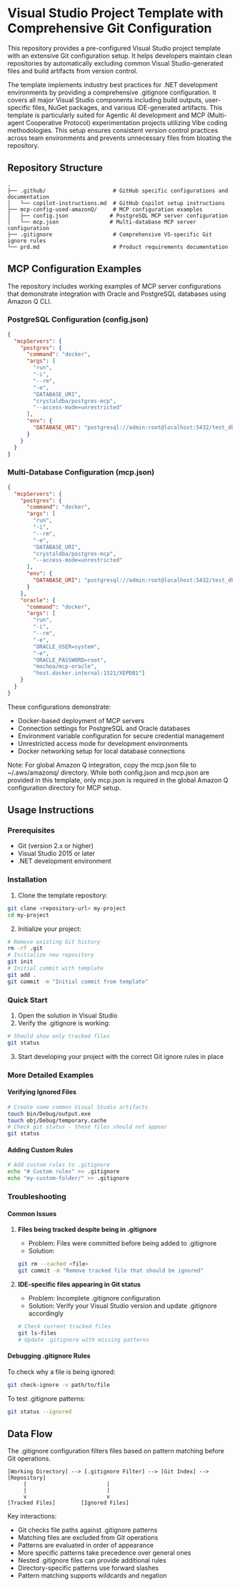 # Visual Studio Project Template with Comprehensive Git Configuration

This repository provides a pre-configured Visual Studio project template with an extensive Git configuration setup. 
It helps developers maintain clean repositories by automatically excluding common Visual Studio-generated files and build artifacts from version control.

The template implements industry best practices for .NET development environments by providing a comprehensive .gitignore configuration.
It covers all major Visual Studio components including build outputs, user-specific files, NuGet packages, and various IDE-generated artifacts. This template is particularly suited for Agentic AI development and MCP (Multi-agent Cooperative Protocol) experimentation projects utilizing Vibe coding methodologies.
This setup ensures consistent version control practices across team environments and prevents unnecessary files from bloating the repository.

## Repository Structure
```
.
├── .github/                     # GitHub specific configurations and documentation
│   └── copilot-instructions.md  # GitHub Copilot setup instructions
├── mcp-config-used-amazonQ/     # MCP configuration examples
│   ├── config.json             # PostgreSQL MCP server configuration
│   └── mcp.json                # Multi-database MCP server configuration
├── .gitignore                   # Comprehensive VS-specific Git ignore rules
└── prd.md                       # Product requirements documentation
```

## MCP Configuration Examples

The repository includes working examples of MCP server configurations that demonstrate integration with Oracle and PostgreSQL databases using Amazon Q CLI.

### PostgreSQL Configuration (config.json)
```json
{
  "mcpServers": {
    "postgres": {
      "command": "docker",
      "args": [
        "run",
        "-i",
        "--rm",
        "-e",
        "DATABASE_URI",
        "crystaldba/postgres-mcp",
        "--access-mode=unrestricted"
      ],
      "env": {
        "DATABASE_URI": "postgresql://admin:root@localhost:5432/test_db"
      }
    }
  }
}
```

### Multi-Database Configuration (mcp.json)
```json
{
  "mcpServers": {
    "postgres": {
      "command": "docker",
      "args": [
        "run",
        "-i",
        "--rm",
        "-e",
        "DATABASE_URI",
        "crystaldba/postgres-mcp",
        "--access-mode=unrestricted"
      ],
      "env": {
        "DATABASE_URI": "postgresql://admin:root@localhost:5432/test_db"
      }
    },
    "oracle": {
      "command": "docker",
      "args": [
        "run", 
        "-i", 
        "--rm", 
        "-e",
        "ORACLE_USER=system",
        "-e",
        "ORACLE_PASSWORD=root",
        "mochoa/mcp-oracle", 
        "host.docker.internal:1521/XEPDB1"]
    }
  }
}
```

These configurations demonstrate:
- Docker-based deployment of MCP servers
- Connection settings for PostgreSQL and Oracle databases
- Environment variable configuration for secure credential management
- Unrestricted access mode for development environments
- Docker networking setup for local database connections

Note: For global Amazon Q integration, copy the mcp.json file to ~/.aws/amazonq/ directory. While both config.json and 
mcp.json are provided in this template, only mcp.json is required in the global Amazon Q configuration directory for 
MCP setup.

## Usage Instructions

### Prerequisites
- Git (version 2.x or higher)
- Visual Studio 2015 or later
- .NET development environment

### Installation

1. Clone the template repository:
```bash
git clone <repository-url> my-project
cd my-project
```

2. Initialize your project:
```bash
# Remove existing Git history
rm -rf .git
# Initialize new repository
git init
# Initial commit with template
git add .
git commit -m "Initial commit from template"
```

### Quick Start

1. Open the solution in Visual Studio
2. Verify the .gitignore is working:
```bash
# Should show only tracked files
git status
```

3. Start developing your project with the correct Git ignore rules in place

### More Detailed Examples

#### Verifying Ignored Files
```bash
# Create some common Visual Studio artifacts
touch bin/Debug/output.exe
touch obj/Debug/temporary.cache
# Check git status - these files should not appear
git status
```

#### Adding Custom Rules
```bash
# Add custom rules to .gitignore
echo "# Custom rules" >> .gitignore
echo "my-custom-folder/" >> .gitignore
```

### Troubleshooting

#### Common Issues

1. **Files being tracked despite being in .gitignore**
   - Problem: Files were committed before being added to .gitignore
   - Solution:
   ```bash
   git rm --cached <file>
   git commit -m "Remove tracked file that should be ignored"
   ```

2. **IDE-specific files appearing in Git status**
   - Problem: Incomplete .gitignore configuration
   - Solution: Verify your Visual Studio version and update .gitignore accordingly
   ```bash
   # Check current tracked files
   git ls-files
   # Update .gitignore with missing patterns
   ```

#### Debugging .gitignore Rules
To check why a file is being ignored:
```bash
git check-ignore -v path/to/file
```

To test .gitignore patterns:
```bash
git status --ignored
```

## Data Flow

The .gitignore configuration filters files based on pattern matching before Git operations.

```ascii
[Working Directory] --> [.gitignore Filter] --> [Git Index] --> [Repository]
     |                         |
     |                         |
     v                         v
[Tracked Files]        [Ignored Files]
```

Key interactions:
- Git checks file paths against .gitignore patterns
- Matching files are excluded from Git operations
- Patterns are evaluated in order of appearance
- More specific patterns take precedence over general ones
- Nested .gitignore files can provide additional rules
- Directory-specific patterns use forward slashes
- Pattern matching supports wildcards and negation